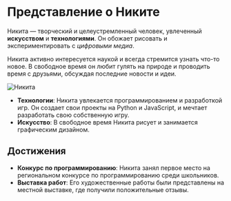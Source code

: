 # Представление о Никите

Никита — творческий и целеустремленный человек, увлеченный **искусством** и **технологиями**. Он обожает рисовать и экспериментировать с *цифровыми медиа*. 

Никита активно интересуется наукой и всегда стремится узнать что-то новое. В свободное время он любит гулять на природе и проводить время с друзьями, обсуждая последние новости и идеи.

![Никита](https://blog.okko.tv/imgs/2023/12/18/10/6277453/ba102fea209c71903e5a850b466a270ebfa76043.jpg)

- **Технологии**: Никита увлекается программированием и разработкой игр. Он создает свои проекты на Python и JavaScript, и мечтает разработать свою собственную игру.
- **Искусство**: В свободное время Никита рисует и занимается графическим дизайном. 

## Достижения

- **Конкурс по программированию**: Никита занял первое место на региональном конкурсе по программированию среди школьников.
- **Выставка работ**: Его художественные работы были представлены на местной выставке, где получили положительные отзывы.